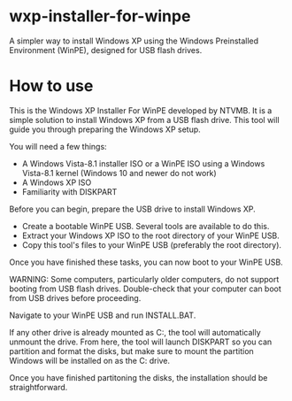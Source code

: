 # wxp-installer-for-winpe
A simpler way to install Windows XP using the Windows Preinstalled Environment (WinPE), designed for USB flash drives.

# How to use
This is the Windows XP Installer For WinPE developed by NTVMB. It is a simple solution to install Windows XP from a USB flash drive.
This tool will guide you through preparing the Windows XP setup.

You will need a few things:
- A Windows Vista-8.1 installer ISO or a WinPE ISO using a Windows Vista-8.1 kernel (Windows 10 and newer do not work)
- A Windows XP ISO
- Familiarity with DISKPART

Before you can begin, prepare the USB drive to install Windows XP.
- Create a bootable WinPE USB. Several tools are available to do this.
- Extract your Windows XP ISO to the root directory of your WinPE USB.
- Copy this tool's files to your WinPE USB (preferably the root directory).

Once you have finished these tasks, you can now boot to your WinPE USB.

WARNING: Some computers, particularly older computers, do not support booting from USB flash drives. Double-check that your computer can boot from USB drives before proceeding.

Navigate to your WinPE USB and run INSTALL.BAT.

If any other drive is already mounted as C:, the tool will automatically unmount the drive.
From here, the tool will launch DISKPART so you can partition and format the disks, but make sure to mount the partition Windows will be installed on as the C: drive.

Once you have finished partitoning the disks, the installation should be straightforward.
